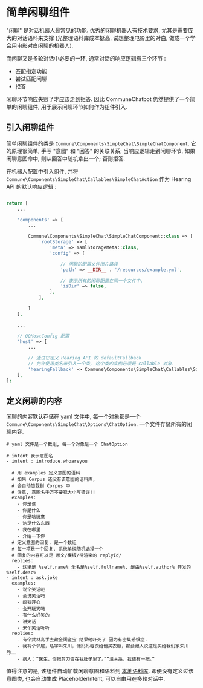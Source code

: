 # 简单闲聊组件

"闲聊" 是对话机器人最常见的功能.
优秀的闲聊机器人有技术要求, 尤其是需要庞大的对话语料来支撑
(光整理语料库成本挺高, 试想整理电影里的对白, 做成一个学会用电影对白闲聊的机器人).

而闲聊又是多轮对话中必要的一环, 通常对话的响应逻辑有三个环节 :

- 匹配指定功能
- 尝试匹配闲聊
- 拒答

闲聊环节响应失败了才应该走到拒答. 因此 CommuneChatbot 仍然提供了一个简单的闲聊组件,
用于展示闲聊环节如何作为组件引入.

## 引入闲聊组件

简单闲聊组件的类是 ```Commune\Components\SimpleChat\SimpleChatComponent```.
它的原理很简单, 手写 "意图" 和 "回答" 的关联关系;
当响应逻辑走到闲聊环节, 如果闲聊意图命中, 则从回答中随机拿出一个;
否则拒答.

在机器人配置中引入组件, 并将```Commune\Components\SimpleChat\Callables\SimpleChatAction``` 作为 Hearing API 的默认响应逻辑 :

```php

return [
    ...

    'components' => [
        ...

        Commune\Components\SimpleChat\SimpleChatComponent::class => [
            'rootStorage' => [
                'meta' => YamlStorageMeta::class,
                'config' => [

                    // 闲聊的配置文件所在路径
                    'path' => __DIR__ . '/resources/example.yml',

                    // 表示所有的闲聊配置在同一个文件中.
                    'isDir' => false,
                ],
            ],

        ]
    ],

    ...

    // OOHostConfig 配置
    'host' => [
        ...

        // 通过它定义 Hearing API 的 defaultFallback
        // 允许使用类名来引入一个类, 这个类的实例必须是 callable 对象.
        'hearingFallback' => Commune\Components\SimpleChat\Callables\SimpleChatAction::class
    ],
];

```

## 定义闲聊的内容

闲聊的内容默认存储在 yaml 文件中, 每一个对象都是一个```Commune\Components\SimpleChat\Options\ChatOption```. 一个文件存储所有的闲聊内容.

```
# yaml 文件是一个数组, 每一个对象是一个 ChatOption

# intent 表示意图名
- intent : introduce.whoareyou

  # 用 examples 定义意图的语料
  # 如果 Corpus 还没有该意图的语料库,
  # 会自动加载到 Corpus 中
  # 注意, 意图名千万不要犯大小写错误!!
  examples:
    - 你是谁
    - 你是什么
    - 你是啥玩意
    - 这是什么东西
    - 我在哪里
    - 介绍一下你
  # 定义意图的回复. 是一个数组
  # 每一项是一个回复, 系统单纯随机选择一个
  # 回复的内容可以是 原文/模板/待渲染的 replyId/
  replies:
    - 这里是 %self.name% 全名是%self.fullname%. 是由%self.author% 开发的 %self.desc%
- intent : ask.joke
  examples:
    - 说个笑话吧
    - 会说笑话吗
    - 逗我开心
    - 会开玩笑吗
    - 有什么好笑的
    - 讲笑话
    - 来个笑话听听
  replies:
    - 有个武林高手去藏金阁盗宝 结果他吓死了 因为有密集恐惧症.
    - 我有个邻居，名字叫朱川，他妈妈每次给他买衣服，都会跟人说这是买给我们家朱川的……
    - 病人：“医生，你把剪刀留在我肚子里了。”“没关系，我还有一把。”
```

值得注意的是, 该组件自动加载闲聊意图和语料到 [本地语料库](/zh-cn/nlu/corpus.md).
即便没有定义过该意图类, 也会自动生成 PlaceholderIntent, 可以自由用在多轮对话中.

